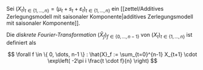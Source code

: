Sei $(X_t)_{t \in \{ 1, \dots, n \}} = (\mu_t + s_t + \varepsilon_t)_{t \in \{ 1, \dots, n \}}$ ein  [[zettel/Additives Zerlegungsmodell mit saisonaler Komponente|additives Zerlegungsmodell mit saisonaler Komponente]].

Die *diskrete Fourier-Transformation* $(\hat{X}_f)_{f \in \{ 0, \dots, n-1 \}}$ von $(X_t)_{t \in \{ 1, \dots, n \}}$ ist definiert als

$$
	\forall f \in \{ 0, \dots, n-1 \} : \hat{X}_f := \sum_{t=0}^{n-1} X_{t+1} \cdot \exp\left( -2\pi i \frac{t \cdot f}{n} \right)
$$